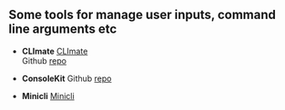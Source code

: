 ## Some tools for manage user inputs, command line arguments etc

- **CLImate** [CLImate](https://climate.thephpleague.com/) <br>
  Github [repo](https://github.com/thephpleague/climate)

- **ConsoleKit** Github [repo](https://github.com/maximebf/ConsoleKit)
- **Minicli** [Minicli](https://docs.minicli.dev/en/latest/)






